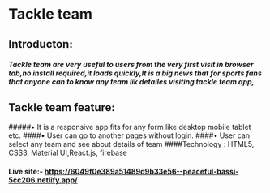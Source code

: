 
# Tackle team
## Introducton:
##### Tackle team are very useful to users from the very first visit in browser tab,no install required,it loads quickly,It is a big news that for sports fans that anyone can to know any team lik  detailes visiting tackle team app,

## Tackle team feature:
#####• It is a responsive app fits for any form like desktop mobile tablet etc.
####• User can go to another pages without login.
####• User can select any team and see about details of team
####Technology : HTML5, CSS3, Material UI,React.js, firebase

#### Live site:- https://6049f0e389a51489d9b33e56--peaceful-bassi-5cc206.netlify.app/
